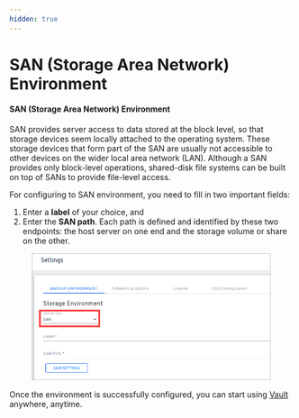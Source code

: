 ```yaml
---
hidden: true
---
```


# SAN (Storage Area Network) Environment

#### SAN (Storage Area Network) Environment <a href="#san-storage-area-network-environment" id="san-storage-area-network-environment"></a>

SAN provides server access to data stored at the block level, so that storage devices seem locally attached to the operating system. These storage devices that form part of the SAN are usually not accessible to other devices on the wider local area network (LAN). Although a SAN provides only block-level operations, shared-disk file systems can be built on top of SANs to provide file-level access.

For configuring to SAN environment, you need to fill in two important fields:

1. &#x20;Enter a **label** of your choice, and
2. Enter the **SAN path**. Each path is defined and identified by these two endpoints: the host server on one end and the storage volume or share on the other.

<figure><img src="../../../../.gitbook/assets/image (134).png" alt=""><figcaption></figcaption></figure>

Once the environment is successfully configured, you can start using [Vault](https://www.autorabit.com/products/vault-data-backup-recovery/) anywhere, anytime.
